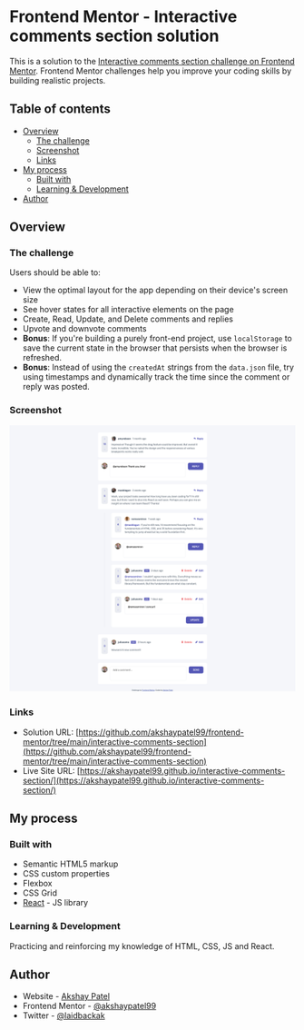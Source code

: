 # Frontend Mentor - Interactive comments section solution

This is a solution to the [Interactive comments section challenge on Frontend Mentor](https://www.frontendmentor.io/challenges/interactive-comments-section-iG1RugEG9). Frontend Mentor challenges help you improve your coding skills by building realistic projects.

## Table of contents

- [Overview](#overview)
  - [The challenge](#the-challenge)
  - [Screenshot](#screenshot)
  - [Links](#links)
- [My process](#my-process)
  - [Built with](#built-with)
  - [Learning & Development](#learning-&-development)
- [Author](#author)

## Overview

### The challenge

Users should be able to:

- View the optimal layout for the app depending on their device's screen size
- See hover states for all interactive elements on the page
- Create, Read, Update, and Delete comments and replies
- Upvote and downvote comments
- **Bonus**: If you're building a purely front-end project, use `localStorage` to save the current state in the browser that persists when the browser is refreshed.
- **Bonus**: Instead of using the `createdAt` strings from the `data.json` file, try using timestamps and dynamically track the time since the comment or reply was posted.

### Screenshot

![](./public/images/screenshot.png)

### Links

- Solution URL: [https://github.com/akshaypatel99/frontend-mentor/tree/main/interactive-comments-section](https://github.com/akshaypatel99/frontend-mentor/tree/main/interactive-comments-section)
- Live Site URL: [https://akshaypatel99.github.io/interactive-comments-section/](https://akshaypatel99.github.io/interactive-comments-section/)

## My process

### Built with

- Semantic HTML5 markup
- CSS custom properties
- Flexbox
- CSS Grid
- [React](https://reactjs.org/) - JS library

### Learning & Development

Practicing and reinforcing my knowledge of HTML, CSS, JS and React.

## Author

- Website - [Akshay Patel](https://www.akshaypatel.dev)
- Frontend Mentor - [@akshaypatel99](https://www.frontendmentor.io/profile/akshaypatel99)
- Twitter - [@laidbackak](https://www.twitter.com/laidbackak)
